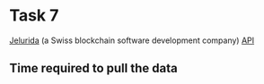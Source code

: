 # Task 7

[Jelurida](https://www.jelurida.com) (a Swiss blockchain software development company) [API](https://nxt.jelurida.com/nxt)


## Time required to pull the data



